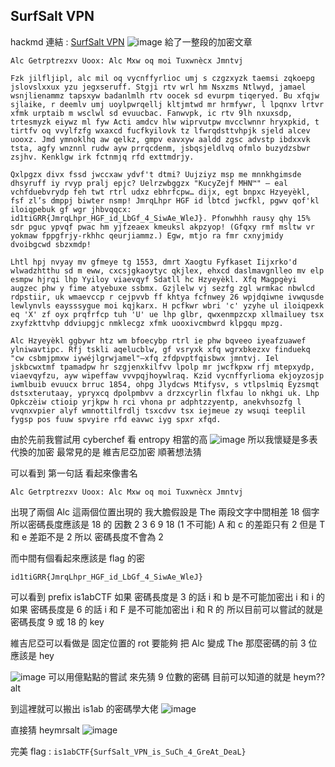 ## SurfSalt VPN
hackmd 連結 : [SurfSalt VPN](https://hackmd.io/@yeyeye618/SkAd2O6iee)
![image](https://hackmd.io/_uploads/SJSf6daixe.png)
給了一整段的加密文章
```
Alc Getrptrezxv Uoox: Alc Mxw oq moi Tuxwnècx Jmntvj

Fzk jilfljipl, alc mil oq vycnffyrlioc umj s czgzxyzk taemsi zqkoepg jslovslxxux yzu jegxseruff. Stgji rtv wrl hm Nsxzms Ntlwyd, jamael wsnjlienammz tapsxyw badanlmlh rtv oocek sd evurpm tiqeryed. Bu xfqjw sjlaike, r deemlv umj uoylpwrqellj kltjmtwd mr hrmfywr, l lpqnxv lrtvr xfmk urptaib m wsclwl sd evuucbac. Fanwvpk, ic rtv 9lh nxuxsdp, trtesmyzk eiywz ml fyw Acti amdcv hlw wiprvutpw mvcclwnnr hryxpkid, t tirtfv oq vvylfzfg wxaxcd fucfkyilovk tz lfwrqdsttvhpjk sjeld alcev uooxz. Jmd ymnoklhq aw qelkz, gmpv eavxyw aaldd zgsc advstp ibdxxvk tsta, agfy wnznnl rudw ayw prrqcdenm, jsbqsjeldlvq ofmlo buzydzsbwr zsjhv. Kenklgw irk fctnmjq rfd exttmdrjy.

Qxlpgzx divx fssd jwccxaw ydvf't dtmi? Uujziyz msp me mnnkhgimsde dhsyruff iy rvyp pralj epjc? Uelrzwbggzx "KucyZejf MHN™" – eal vchfduebvrydp feh twt rtrl udxz ebhrfcpw… dijx, egt bnpxc Hzyeyèkl, fsf zl’s dmppj biwter nsmp! JmrqLhpr HGF id lbtcd jwcfkl, pgwv qof'kl iloiqpebuk gf wgr jhbvqqcx: id1tiGRR{JmrqLhpr_HGF_id_LbGf_4_SiwAe_WleJ}. Pfonwhhh rausy qhy 15% sdr pguc ypvqf pwac hm yjfzeaex kmeuksl akpzyop! (Gfqxy rmf msltw vr yokmaw fppgfrjy-rkhhc qeurjiammz.) Egw, mtjo ra fmr cxnyjmidy dvoibgcwd sbzxmdp!

Lhtl hpj nvyay mv gfmeye tg 1553, dmrt Xaogtu Fyfkaset Iijxrko'd wlwadzhtthu sd m eww, cxcsjgkaoytyc qkjlex, ehxcd daslmavgnlleo mv elp esmpw hjrqi lhp Yyiloy viaevqyf Sdatll hc Hzyeyèkl. Xfq Magpgèyi augzec phw y fime atyebuxe ssbmx. Gzjlelw vj sezfg zgl wrmkac nbwlcd rdpstiir, uk wmaevccp r cejpvvb ff khtya fcfnwey 26 wpjdqiwne ivwqusde lewlynvls eaysssygue moi kqjkarx. H pcfkwr wbri 'c' yzyhe ul iloiqpexk eq 'X' zf oyx prqfrfcp tuh 'U' ue lhp glbr, qwxenmpzcxp xllmailuey tsx zxyfzkttvhp ddviupgjc nmklecgz xfmk uooxivcmbwrd klpgqu mpzg.

Alc Hzyeyèkl ggbywr htz wm bfoecybp rtrl ie phw bqveeo iyeafzuawef ylniwavtipc. Rfj tskli aqelucblw, gf vsryxk xfq wgrxbkezxv finduekq "cw csbmjpmxw iywéjlgrwjamel"—xfq zfdpvptfqisbwx jmntvj. Iel jskbcwxtmf tpamadpw hr szgjenxkilfvv lpolp mr jwcfkpxw rfj mtepxydp, viaevqyfzu, ayw wipeffaw vvvpqjhoywlraq. Kzid vycnffyrlioma ekjoyzosjp iwmlbuib evuucx brruc 1854, ohpg Jlydcws Mtifysv, s vtlpslmiq Eyzsmqt dstsxterutaay, ypryxcq dpolpmbvv a drzxcyrlin flxfau lo nkhgi uk. Lhp Opkczèiw ctioip yrjkpw h rci vhona pr adphtzzyentp, anekvhsozfg l vvqnxvpier alyf wmnottilfrdlj tsxcdvv tsx iejmeue zy wsuqi teeplil fygsp pos fuuw spvyire rfd eavwc iyg spxr xfqd.
```

由於先前我嘗試用 cyberchef 看 entropy 相當的高 
![image](https://hackmd.io/_uploads/BkqZkKpixx.png)
所以我懷疑是多表代換的加密 最常見的是 維吉尼亞加密
順著想法猜

可以看到 第一句話 看起來像書名
```
Alc Getrptrezxv Uoox: Alc Mxw oq moi Tuxwnècx Jmntvj
```
出現了兩個 Alc 
這兩個位置出現的 我大膽假設是 The
兩段文字中間相差 18 個字
所以密碼長度應該是 18 的 因數
2 3 6 9 18 (1 不可能)
A 和 c 的差距只有 2 但是
T 和 e 差距不是 2
所以 密碼長度不會為 2

而中間有個看起來應該是 flag 的密
```
id1tiGRR{JmrqLhpr_HGF_id_LbGf_4_SiwAe_WleJ}
```
可以看到 prefix is1abCTF
如果 密碼長度是 3 的話
i 和 b 是不可能加密出 i 和 i 的
如果 密碼長度是 6 的話
i 和 F 是不可能加密出 i 和 R 的
所以目前可以嘗試的就是
密碼長度 9 或 18 的 key

維吉尼亞可以看做是 固定位置的 rot
要能夠 把 Alc 變成 The
那麼密碼的前 3 位應該是 hey

![image](https://hackmd.io/_uploads/ryp0VKTjee.png)
可以用億點點的嘗試 來先猜 9 位數的密碼
目前可以知道的就是
heym??alt

到這裡就可以搬出 is1ab 的密碼學大佬
![image](https://hackmd.io/_uploads/BkyLSKTjle.png)

直接猜 heymrsalt
![image](https://hackmd.io/_uploads/ryIYBtpjlg.png)

完美
flag : `is1abCTF{SurfSalt_VPN_is_SuCh_4_GreAt_DeaL}`